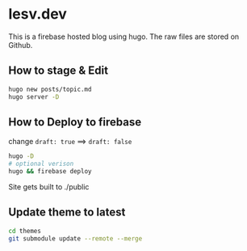 lesv.dev
========

This is a firebase hosted blog using hugo.  The raw files are stored on Github.

## How to stage & Edit

```sh
hugo new posts/topic.md
hugo server -D
```

## How to Deploy to firebase
change `draft: true` ==> `draft: false`

```sh
hugo -D
# optional verison
hugo && firebase deploy
```

Site gets built to ./public

## Update theme to latest

```sh
cd themes
git submodule update --remote --merge
```
